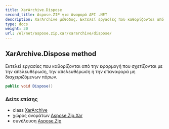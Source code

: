 ```yaml
---
title: XarArchive.Dispose
second_title: Aspose.ZIP για Αναφορά API .NET
description: XarArchive μέθοδος. Εκτελεί εργασίες που καθορίζονται από την εφαρμογή που σχετίζονται με την απελευθέρωση την απελευθέρωση ή την επαναφορά μη διαχειριζόμενων πόρων.
type: docs
weight: 30
url: /el/net/aspose.zip.xar/xararchive/dispose/
---
```

## XarArchive.Dispose method

Εκτελεί εργασίες που καθορίζονται από την εφαρμογή που σχετίζονται με την απελευθέρωση, την απελευθέρωση ή την επαναφορά μη διαχειριζόμενων πόρων.

```csharp
public void Dispose()
```

### Δείτε επίσης

* class [XarArchive](../)
* χώρος ονομάτων [Aspose.Zip.Xar](../../xararchive/)
* συνέλευση [Aspose.Zip](../../../)


